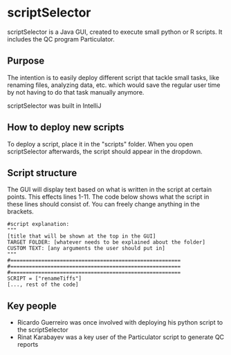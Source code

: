 # scriptSelector
scriptSelector is a Java GUI, created to execute small python or R scripts.
It includes the QC program Particulator.

## Purpose
The intention is to easily deploy different script that tackle small tasks, like renaming files, analyzing data, etc. which would save the regular user time by not having to do that task manually anymore.

scriptSelector was built in IntelliJ

## How to deploy new scripts
To deploy a script, place it in the "scripts" folder. When you open scriptSelector afterwards, the script should appear in the dropdown.

## Script structure
The GUI will display text based on what is written in the script at certain points. This effects lines 1-11. The code below shows what the script in these lines should consist of. You can freely change anything in the brackets.

```
#script explanation: 
"""
[title that will be shown at the top in the GUI]
TARGET FOLDER: [whatever needs to be explained about the folder]
CUSTOM TEXT: [any arguments the user should put in]
"""
#=======================================================
#=======================================================
#=======================================================
SCRIPT = ["renameTiffs"]
[..., rest of the code]
```

## Key people
- Ricardo Guerreiro was once involved with deploying his python script to the scriptSelector
- Rinat Karabayev was a key user of the Particulator script to generate QC reports

